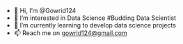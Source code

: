- 👋 Hi, I’m @Gowrid124
- 👀 I’m interested in Data Science #Budding Data Scientist
- 🌱 I’m currently learning to develop data science projects
- 📫 Reach me on gowrid124@gmail.com

<!---
Gowrid124/Gowrid124 is a ✨ special ✨ repository because its `README.md` (this file) appears on your GitHub profile.
You can click the Preview link to take a look at your changes.
--->
